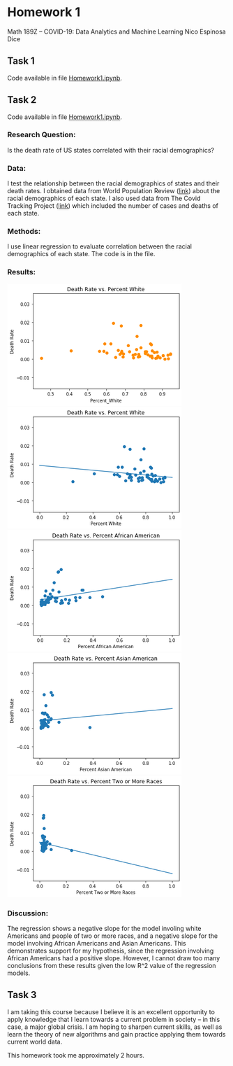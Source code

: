 # Homework 1
Math 189Z – COVID-19: Data Analytics and Machine Learning 
Nico Espinosa Dice

## Task 1
Code available in file [Homework1.ipynb](https://github.com/nico-espinosadice/math189-covid19/blob/master/Homework%201/Homework%201.ipynb). 

## Task 2
Code available in file [Homework1.ipynb](https://github.com/nico-espinosadice/math189-covid19/blob/master/Homework%201/Homework%201.ipynb). 

### Research Question:
Is the death rate of US states correlated with their racial demographics?  

### Data: 
I test the relationship between the racial demographics of states and their death rates. I obtained data from World Population Review ([link](https://worldpopulationreview.com/states/states-by-race/)) about the racial demographics of each state. I also used data from The Covid Tracking Project ([link](https://covidtracking.com/data)) which included the number of cases and deaths of each state.

### Methods:
I use linear regression to evaluate correlation between the racial demographics of each state. The code is in the file.

### Results:
![Plot: White Americans](Results/Plot_White_Americans.png)  
![Regression: White Americans](Results/Regression_White_Americans.png)  
![Regression: African Americans](Results/Regression_African_Americans.png)  
![Regression: Asian Americans](Results/Regression_Asian_Americans.png)  
![Regression: Two or More Races](Results/Regression_2MoreRaces.png)  
    
### Discussion:
The regression shows a negative slope for the model involing white Americans and people of two or more races, and a negative slope for the model involving African Americans and Asian Americans. This demonstrates support for my hypothesis, since the regression involving African Americans had a positive slope. However, I cannot draw too many conclusions from these results given the low R^2 value of the regression models.

## Task 3
I am taking this course because I believe it is an excellent opportunity to apply knowledge that I learn towards a current problem in society – in this case, a major global crisis. I am hoping to sharpen current skills, as well as learn the theory of new algorithms and gain practice applying them towards current world data.

This homework took me approximately 2 hours.
